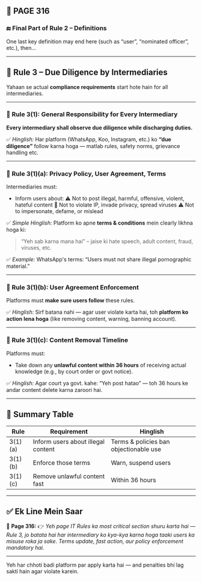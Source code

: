 ## 📄 **PAGE 316**

### 🔚 Final Part of **Rule 2 – Definitions**

One last key definition may end here (such as “user”, “nominated officer”, etc.), then…

---

## 🚦 **Rule 3 – Due Diligence by Intermediaries**

Yahaan se actual **compliance requirements** start hote hain for all intermediaries.

---

### 🔹 Rule 3(1): **General Responsibility for Every Intermediary**

**Every intermediary shall observe due diligence while discharging duties.**

✅ *Hinglish:*
Har platform (WhatsApp, Koo, Instagram, etc.) ko **“due diligence”** follow karna hoga — matlab rules, safety norms, grievance handling etc.

---

### 🔹 Rule 3(1)(a): **Privacy Policy, User Agreement, Terms**

Intermediaries must:

* Inform users about:
  ⚠️ Not to post illegal, harmful, offensive, violent, hateful content
  🚫 Not to violate IP, invade privacy, spread viruses
  ⚠️ Not to impersonate, defame, or mislead

✅ *Simple Hinglish:*
Platform ko apne **terms & conditions** mein clearly likhna hoga ki:

> “Yeh sab karna mana hai” – jaise ki hate speech, adult content, fraud, viruses, etc.

✅ *Example:*
WhatsApp's terms: “Users must not share illegal pornographic material.”

---

### 🔹 Rule 3(1)(b): **User Agreement Enforcement**

Platforms must **make sure users follow** these rules.

✅ *Hinglish:*
Sirf batana nahi — agar user violate karta hai, toh **platform ko action lena hoga** (like removing content, warning, banning account).

---

### 🔹 Rule 3(1)(c): **Content Removal Timeline**

Platforms must:

* Take down any **unlawful content within 36 hours** of receiving actual knowledge (e.g., by court order or govt notice).

✅ *Hinglish:*
Agar court ya govt. kahe: “Yeh post hatao” — toh 36 hours ke andar content delete karna zaroori hai.

---

## 🧩 Summary Table

| Rule    | Requirement                        | Hinglish                               |
| ------- | ---------------------------------- | -------------------------------------- |
| 3(1)(a) | Inform users about illegal content | Terms & policies ban objectionable use |
| 3(1)(b) | Enforce those terms                | Warn, suspend users                    |
| 3(1)(c) | Remove unlawful content fast       | Within 36 hours                        |

---

## ✅ **Ek Line Mein Saar**

📌 **Page 316:**
👉 *Yeh page IT Rules ka most critical section shuru karta hai — Rule 3, jo batata hai har intermediary ko kya-kya karna hoga taaki users ka misuse roka ja sake. Terms update, fast action, aur policy enforcement mandatory hai.*

---

Yeh har chhoti badi platform par apply karta hai — and penalties bhi lag sakti hain agar violate karein.
